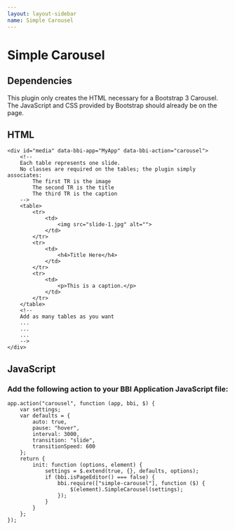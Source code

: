 ```yaml
---
layout: layout-sidebar
name: Simple Carousel
---
```


# Simple Carousel

## Dependencies

<p class="alert alert-info">
	This plugin only creates the HTML necessary for a Bootstrap 3 Carousel. The JavaScript and CSS provided by Bootstrap should already be on the page.
</p>

## HTML

<pre class="line-numbers"><code class="language-markup">&lt;div id="media" data-bbi-app="MyApp" data-bbi-action="carousel">
	&lt;!--
	Each table represents one slide.
	No classes are required on the tables; the plugin simply associates:
    	The first TR is the image
    	The second TR is the title
    	The third TR is the caption
	-->
	&lt;table>
		&lt;tr>
			&lt;td>
				&lt;img src="slide-1.jpg" alt="">
			&lt;/td>
		&lt;/tr>
		&lt;tr>
			&lt;td>
				&lt;h4>Title Here&lt;/h4>
			&lt;/td>
		&lt;/tr>
		&lt;tr>
			&lt;td>
				&lt;p>This is a caption.&lt;/p>
			&lt;/td>
		&lt;/tr>
	&lt;/table>
	&lt;!--
	Add as many tables as you want
	...
	...
	...
	-->
&lt;/div></code></pre>

## JavaScript

### Add the following action to your BBI Application JavaScript file:

<pre class="line-numbers"><code class="language-javascript">app.action("carousel", function (app, bbi, $) {
	var settings;
	var defaults = {
        auto: true,
        pause: "hover",
        interval: 3000,
        transition: "slide",
        transitionSpeed: 600
    };
    return {
        init: function (options, element) {
            settings = $.extend(true, {}, defaults, options);
            if (bbi.isPageEditor() === false) {
	            bbi.require(["simple-carousel"], function ($) {
	                $(element).SimpleCarousel(settings);
	            });
            }
        }
    };
});</code></pre>
